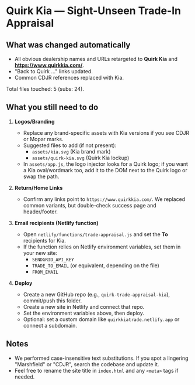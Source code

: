 # Quirk Kia — Sight-Unseen Trade-In Appraisal


## What was changed automatically
- All obvious dealership names and URLs retargeted to **Quirk Kia** and **https://www.quirkkia.com/**.
- "Back to Quirk …" links updated.
- Common CDJR references replaced with Kia.

Total files touched: 5 (subs: 24).

## What you still need to do
1. **Logos/Branding**
   - Replace any brand-specific assets with Kia versions if you see CDJR or Mopar marks.
   - Suggested files to add (if not present):
     - `assets/kia.svg` (Kia brand mark)
     - `assets/quirk-kia.svg` (Quirk Kia lockup)
   - In `assets/app.js`, the logo injector looks for a Quirk logo; if you want a Kia oval/wordmark too, add it to the DOM next to the Quirk logo or swap the path.

2. **Return/Home Links**
   - Confirm any links point to `https://www.quirkkia.com/`. We replaced common variants, but double-check success page and header/footer.

3. **Email recipients (Netlify function)**
   - Open `netlify/functions/trade-appraisal.js` and set the **To** recipients for Kia.
   - If the function relies on Netlify environment variables, set them in your new site:
     - `SENDGRID_API_KEY`
     - `TRADE_TO_EMAIL` (or equivalent, depending on the file)
     - `FROM_EMAIL`

4. **Deploy**
   - Create a new GitHub repo (e.g., `quirk-trade-appraisal-kia`), commit/push this folder.
   - Create a new site in Netlify and connect that repo.
   - Set the environment variables above, then deploy.
   - Optional: set a custom domain like `quirkkiatrade.netlify.app` or connect a subdomain.

## Notes
- We performed case-insensitive text substitutions. If you spot a lingering "Marshfield" or "CDJR", search the codebase and update it.
- Feel free to rename the site title in `index.html` and any `<meta>` tags if needed.
